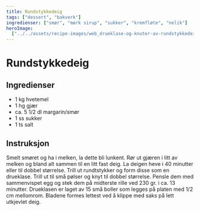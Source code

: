 ```yaml
---
title: Rundstykkedeig
tags: ["dessert", "bakverk"]
ingredienser: ["smør", "mørk sirup", "sukker", "kremfløte", "nelik"]
heroImage:
  ["../../assets/recipe-images/web_drueklase-og-knuter-av-rundstykkedeig.jpg"]
---
```


# Rundstykkedeig

## Ingredienser

- 1 kg hvetemel
- 1 hg gjær
- ca. 5 1/2 dl margarin/smør
- 1 ss sukker
- 1 ts salt

## Instruksjon

Smelt smøret og ha i melken, la dette bli lunkent. Rør ut gjæren i litt av melken og bland alt sammen til en litt fast deig. La deigen heve i 40 minutter eller til dobbel størrelse. Trill ut rundtstykker og form disse som en drueklase. Trill ut til små pølser og knyt til dobbel størrelse. Pensle dem med sammenvispet egg og stek dem på midterste rille ved 230 gr. i ca. 13 minutter. Drueklasen er laget av 15 små boller som legges på platen med 1/2 cm mellomrom. Bladene formes lettest ved å klippe med saks på lett utkjevlet deig.
